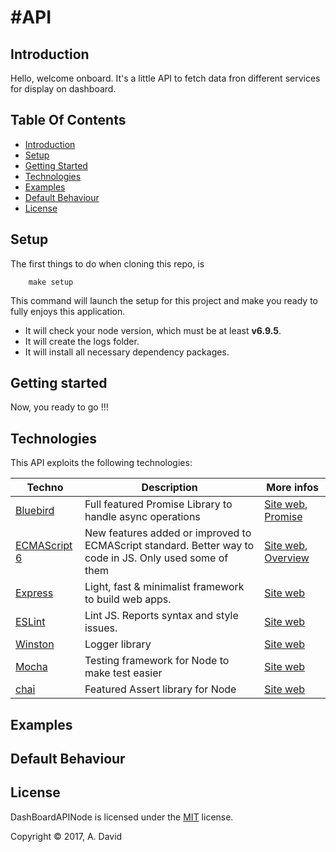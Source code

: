 #API
==========
## Introduction
Hello, welcome onboard.
It's a little API to fetch data fron different services for display on dashboard.

## Table Of Contents
- [Introduction](#introduction)
- [Setup](#setup)
- [Getting Started](#getting-started)
- [Technologies](#technologies)
- [Examples](#examples)
- [Default Behaviour](#default-behaviour)
- [License](#license)

## Setup
The first things to do when cloning this repo, is 
```
    make setup
```
This command will launch the setup for this project and make you ready to fully enjoys this application.

- It will check your node version, which must be at least **v6.9.5**.
- It will create the logs folder.
- It will install all necessary dependency packages.


## Getting started
Now, you ready to go !!!

## Technologies
This API exploits the following technologies:

| **Techno** | **Description**| **More infos**|
|------------|----------------|---------------|
| [Bluebird](https://www.npmjs.com/package/bluebird)| Full featured Promise Library to handle async operations |[Site web](http://bluebirdjs.com/docs/why-bluebird.html), [Promise]()|
| [ECMAScript 6](https://www.npmjs.com/package/express)| New features added or improved to ECMAScript standard. Better way to code in JS. Only used some of them | [Site web](http://www.ecma-international.org/ecma-262/6.0/), [Overview](http://es6-features.org/)|
| [Express](https://www.npmjs.com/package/express)| Light, fast & minimalist framework to build web apps. | [Site web](http://expressjs.com/)|
| [ESLint](https://www.npmjs.com/package/eslint)| Lint JS. Reports syntax and style issues. |[Site web](http://eslint.org/)|
| [Winston](https://www.npmjs.com/package/winston)| Logger library |[Site web](http://eslint.org/)|
| [Mocha](https://www.npmjs.com/package/mocha)| Testing framework for Node to make test easier |[Site web](http://eslint.org/)|
| [chai](https://www.npmjs.com/package/mocha)| Featured Assert library for Node |[Site web](http://eslint.org/)|



## Examples



## Default Behaviour




## License
DashBoardAPINode is licensed under the [MIT][info-license] license.

Copyright &copy; 2017, A. David


[info-license]: LICENSE
[info-node]: package.json
